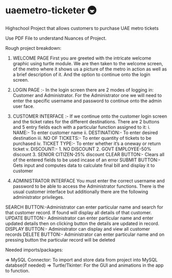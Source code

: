 # uaemetro-ticketer :metro:
Highschool Project that allows customers to purchase UAE metro tickets

Use PDF File to understand Nuances of Project.

Rough project breakdown:

1. WELCOME PAGE
   First you are greeted with the intricate welcome
   graphic using turtle module.
   We are then taken to the welcome screen, of the metro
   where it shows us a picture of the metro in action as
   well as a brief description of it. And the option to
   continue onto the login screen.
   
2. LOGIN PAGE :-
   In the login screen there are 2 modes of logging in: Customer and Administrator.
   For the Administrator one we will need to enter the specific username and password to continue onto the
   admin user face.
   
3. CUSTOMER INTERFACE :-
   If we continue onto the customer login screen and the
  ticket rates for the different destinations.
  There are 2 buttons and 5 entry fields each with a
  particular function assigned to it:
    i. NAME:- To enter customer name
    ii. DESTINATION:- To enter desired destination
    iii. NO OF TICKETS:- To enter quantity of tickets to be purchased
    iv. TICKET TYPE:- To enter whether it’s a oneway or return ticket
    v. DISCOUNT:-
          1. NO DISCOUNT
          2. GOVT EMPLOYEE-50% discount
          3. SENIOR CITIZEN-25% discount
    CLEAR BUTTON:- Clears all of the entered fields to be used incase of an error
    SUBMIT BUTTON:- Gets input and computes data to calculate final bill and display it to customer
   
   
5. ADMINISTRATOR INTERFACE
  You must enter the correct username and password to be able to access the Administrator functions.
  There is the usual customer interface but additionally there are the following administrator privileges.

  SEARCH BUTTON:-Administrator can enter particular name and search for that customer record. If found will display all details of that customer.
  UPDATE BUTTON:- Administrator can enter particular name and enter updated details then on clicking button the details are updated in record.
  DISPLAY BUTTON:- Administrator can display and view all customer records
  DELETE BUTTON:- Administrator can enter particular name and on pressing button the particular record will be deleted

Needed imports/packages:

=> MySQL Connector: To import and store data from project into MySQL databse(if needed)
=> Turtle/Tkinter: For the GUI and animations in the app to function.

